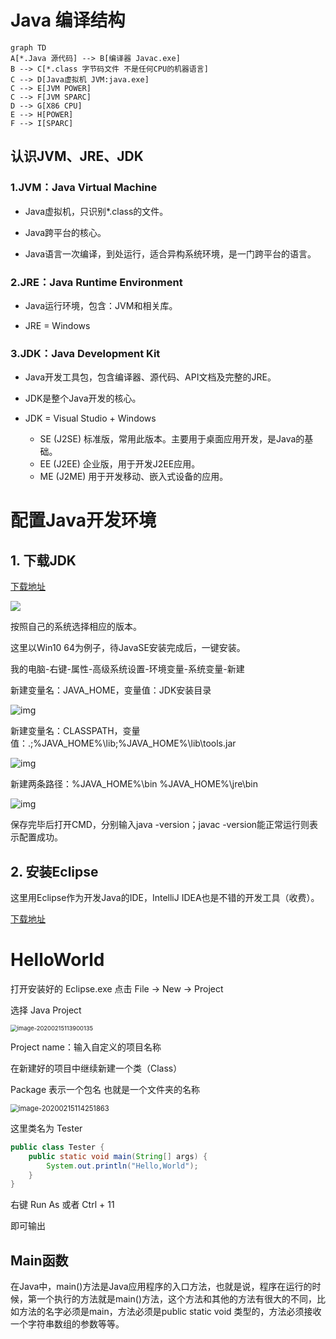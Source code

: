 # Java 编译结构

```mermaid
graph TD
A[*.Java 源代码] --> B[编译器 Javac.exe]
B --> C[*.class 字节码文件 不是任何CPU的机器语言]
C --> D[Java虚拟机 JVM:java.exe]
C --> E[JVM POWER]
C --> F[JVM SPARC]
D --> G[X86 CPU]
E --> H[POWER]
F --> I[SPARC]
```

## 认识JVM、JRE、JDK

### 1.JVM：Java Virtual Machine

+ Java虚拟机，只识别*.class的文件。

+ Java跨平台的核心。

+ Java语言一次编译，到处运行，适合异构系统环境，是一门跨平台的语言。

### 2.JRE：Java Runtime Environment

+ Java运行环境，包含：JVM和相关库。

+ JRE = Windows

### 3.JDK：Java Development Kit

+ Java开发工具包，包含编译器、源代码、API文档及完整的JRE。

+ JDK是整个Java开发的核心。

+ JDK = Visual Studio + Windows
  + SE (J2SE) 标准版，常用此版本。主要用于桌面应用开发，是Java的基础。
  + EE (J2EE) 企业版，用于开发J2EE应用。
  + ME (J2ME) 用于开发移动、嵌入式设备的应用。

# 配置Java开发环境

## 1. 下载JDK

[下载地址](https://www.oracle.com/technetwork/java/javase/downloads/jdk13-downloads-5672538.html)

![](https://typora-image-1301733210.cos.ap-guangzhou.myqcloud.com/img/火狐截图_2019-10-04T08-06-43.588Z.png)

按照自己的系统选择相应的版本。

这里以Win10 64为例子，待JavaSE安装完成后，一键安装。

我的电脑-右键-属性-高级系统设置-环境变量-系统变量-新建

新建变量名：JAVA_HOME，变量值：JDK安装目录

![img](https://images2018.cnblogs.com/blog/1313907/201805/1313907-20180505151930953-913534876.png)

新建变量名：CLASSPATH，变量值：.;%JAVA_HOME%\lib;%JAVA_HOME%\lib\tools.jar

![img](https://images2018.cnblogs.com/blog/1313907/201805/1313907-20180505160714794-1912853159.png)

新建两条路径：%JAVA_HOME%\bin %JAVA_HOME%\jre\bin

![img](https://www.runoob.com/wp-content/uploads/2018/08/1534411240-7448-3932295-515fd020c1e2fc4a.png)



保存完毕后打开CMD，分别输入java -version；javac -version能正常运行则表示配置成功。

## 2. 安装Eclipse

这里用Eclipse作为开发Java的IDE，IntelliJ IDEA也是不错的开发工具（收费）。

[下载地址](https://www.eclipse.org/downloads/packages/)

# HelloWorld

打开安装好的 Eclipse.exe 点击 File -> New -> Project

选择 Java Project

<img src="https://typora-image-1301733210.cos.ap-guangzhou.myqcloud.com/img/image-20200215113900135.png" alt="image-20200215113900135" style="zoom: 67%;" />



Project name：输入自定义的项目名称

在新建好的项目中继续新建一个类（Class）

Package 表示一个包名 也就是一个文件夹的名称

<img src="https://typora-image-1301733210.cos.ap-guangzhou.myqcloud.com/img/image-20200215114251863.png" alt="image-20200215114251863" style="zoom:80%;" />

这里类名为 Tester

```java
public class Tester {
	public static void main(String[] args) {
		System.out.println("Hello,World");
	}
}
```

右键 Run As 或者 Ctrl + 11

即可输出

## Main函数

在Java中，main()方法是Java应用程序的入口方法，也就是说，程序在运行的时候，第一个执行的方法就是main()方法，这个方法和其他的方法有很大的不同，比如方法的名字必须是main，方法必须是public static void 类型的，方法必须接收一个字符串数组的参数等等。